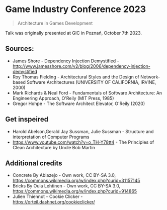 # Game Industry Conference 2023
> Architecture in Games Development

Talk was originally presented at GIC in Poznań, October 7th 2023.

## Sources:

- James Shore - Dependency Injection Demystified - http://www.jamesshore.com/v2/blog/2006/dependency-injection-demystified
- Roy Thomas Fielding - Architectural Styles and the Design of Network-based Software Architectures (UNIVERSITY OF CALIFORNIA, IRVINE, 2000)
- Mark Richards & Neal Ford - Fundamentals of Software Architecture: An Engineering Approach, O'Reily (MIT Press, 1985)
- Gregor Hohpe - The Software Architect Elevator, O'Reily (2020)

## Get inspeired

- Harold Abelson,Gerald Jay Sussman, Julie Sussman - Structure and interpretation of Computer Programs
- https://www.youtube.com/watch?v=o_TH-Y78tt4 - The Principles of Clean Architecture by Uncle Bob Martin

## Additional credits

- Concrete By Ablazejo - Own work, CC BY-SA 3.0, https://commons.wikimedia.org/w/index.php?curid=31157145
- Bricks By Oula Lehtinen - Own work, CC BY-SA 3.0, https://commons.wikimedia.org/w/index.php?curid=914865 
- Julien Thiennot - Cookie Clicker - https://orteil.dashnet.org/cookieclicker/